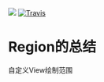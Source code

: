 [![](https://img.shields.io/badge/作者-HuangYong-blue.svg)](http://blog.csdn.net/huang_yong_)
[![Travis](https://img.shields.io/travis/rust-lang/rust.svg)]()
# Region的总结
自定义View绘制范围

